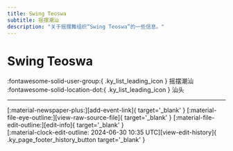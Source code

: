 ```yaml
---
title: Swing Teoswa
subtitle: 摇摆潮汕
description: "关于摇摆舞组织“Swing Teoswa”的一些信息。"
---
```


# Swing Teoswa

:fontawesome-solid-user-group:{ .ky_list_leading_icon } 摇摆潮汕  
:fontawesome-solid-location-dot:{ .ky_list_leading_icon } 汕头  


---

<div class="ky_page_footer" markdown>
<div class="ky_page_footer_trailing" markdown="span">
[:material-newspaper-plus:][add-event-link]{ target='_blank' }
[:material-file-eye-outline:][view-raw-source-file]{ target='_blank' }
[:material-file-edit-outline:][edit-info]{ target='_blank' }
</div>
<div class="ky_page_footer_leading" markdown="span">
[:material-clock-edit-outline: 2024-06-30 10:35 UTC][view-edit-history]{ .ky_page_footer_history_button target='_blank' }
</div>
</div>

[add-event-link]: https://github.com/swingdance/events/issues/new?assignees=&labels=add+event&projects=&template=02-add_entity.yml&title=%5Bcn%5D%20%3CName%3E&region=cn&province=Guangdong&city=Shantou&org_id=swing-teoswa "添加活动"
[view-raw-source-file]: https://github.com/swingdance/orgs/blob/main/cn/swing-teoswa.json "查看原始源文件"
[edit-info]: https://github.com/swingdance/orgs/issues/new?assignees=&labels=update+org&projects=&template=03-update_entity.yml&title=%5Bcn%5D%20Swing%20Teoswa&region=cn&id=swing-teoswa&name=Swing%20Teoswa "编辑信息"

[view-edit-history]: https://github.com/swingdance/orgs/commits/main/cn/swing-teoswa.json "查看编辑历史"
